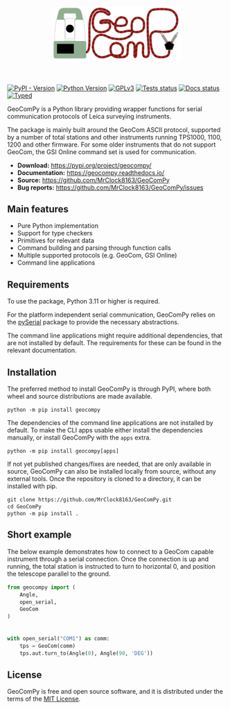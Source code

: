 <h1 align="center">
<img src="https://raw.githubusercontent.com/mrclock8163/geocompy/main/docs/geocompy_logo.png" alt="GeoComPy logo" width="300">
</h1><br>

[![PyPI - Version](https://img.shields.io/pypi/v/geocompy)](https://pypi.org/project/geocompy/)
[![Python Version](https://img.shields.io/python/required-version-toml?tomlFilePath=https%3A%2F%2Fraw.githubusercontent.com%2FMrClock8163%2FGeoComPy%2Frefs%2Fheads%2Fmain%2Fpyproject.toml)](https://pypi.org/project/geocompy/)
[![GPLv3](https://img.shields.io/github/license/mrclock8163/geocompy)](https://www.gnu.org/licenses/gpl-3.0.html)
[![Tests status](https://img.shields.io/github/actions/workflow/status/mrclock8163/geocompy/run-tests.yml?label=tests)](https://github.com/MrClock8163/GeoComPy)
[![Docs status](https://app.readthedocs.org/projects/geocompy/badge/?version=latest)](https://geocompy.readthedocs.io/latest/)
[![Typed](https://img.shields.io/pypi/types/geocompy)](https://pypi.org/project/geocompy/)

GeoComPy is a Python library providing wrapper functions for serial
communication protocols of Leica surveying instruments.

The package is mainly built around the GeoCom ASCII protocol, supported by
a number of total stations and other instruments running TPS1000, 1100, 1200
and other firmware. For some older instruments that do not support GeoCom,
the GSI Online command set is used for communication.

- **Download:** https://pypi.org/project/geocompy/
- **Documentation:** https://geocompy.readthedocs.io/
- **Source:** https://github.com/MrClock8163/GeoComPy
- **Bug reports:** https://github.com/MrClock8163/GeoComPy/issues

## Main features

- Pure Python implementation
- Support for type checkers
- Primitives for relevant data
- Command building and parsing through function calls
- Multiple supported protocols (e.g. GeoCom, GSI Online)
- Command line applications

## Requirements

To use the package, Python 3.11 or higher is required.

For the platform independent serial communication, GeoComPy relies on the
[pySerial](https://pypi.org/project/pyserial/) package to provide the
necessary abstractions.

The command line applications might require additional dependencies, that
are not installed by default. The requirements for these can be found in
the relevant documentation.

## Installation

The preferred method to install GeoComPy is through PyPI, where both wheel
and source distributions are made available.

```shell
python -m pip install geocompy
```

The dependencies of the command line applications are not installed by
default. To make the CLI apps usable either install the dependencies
manually, or install GeoComPy with the ``apps`` extra.

```shell
python -m pip install geocompy[apps]
```

If not yet published changes/fixes are needed, that are only available in
source, GeoComPy can also be installed locally from source, without any
external tools. Once the repository is cloned to a directory, it can be
installed with pip.

```shell
git clone https://github.com/MrClock8163/GeoComPy.git
cd GeoComPy
python -m pip install .
```

## Short example

The below example demonstrates how to connect to a GeoCom capable instrument
through a serial connection. Once the connection is up and running, the
total station is instructed to turn to horizontal 0, and position the
telescope parallel to the ground.

```py
from geocompy import (
    Angle,
    open_serial,
    GeoCom
)


with open_serial("COM1") as comm:
    tps = GeoCom(comm)
    tps.aut.turn_to(Angle(0), Angle(90, 'DEG'))
```

## License

GeoComPy is free and open source software, and it is distributed under the terms of the
[MIT License](https://opensource.org/license/mit).
